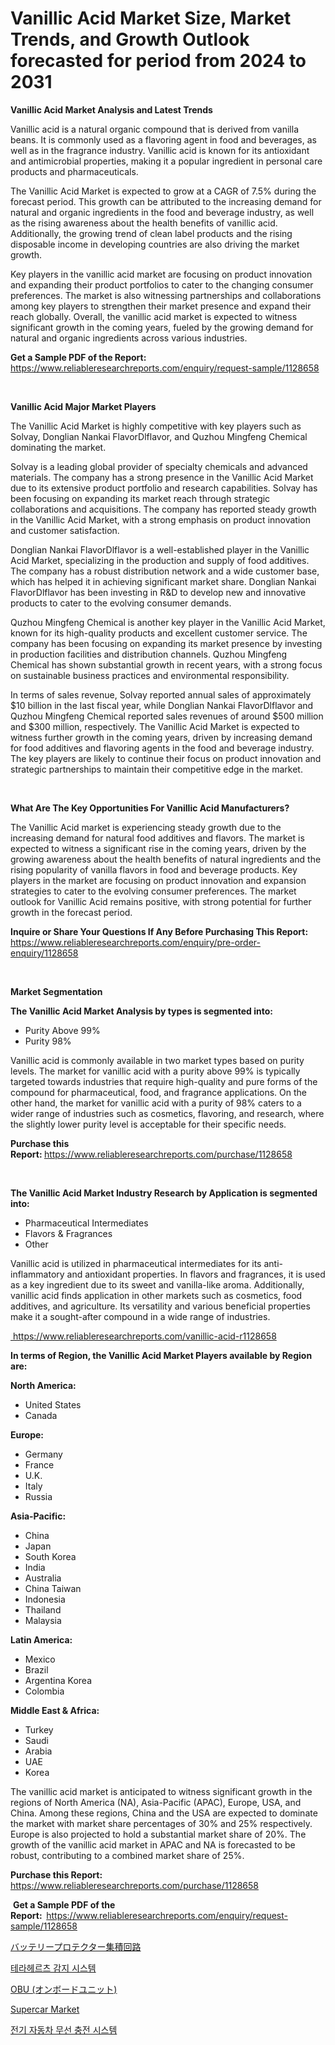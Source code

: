 <p><h1>Vanillic Acid Market Size, Market Trends, and Growth Outlook forecasted for period from 2024 to 2031</h1></p><p><strong>Vanillic Acid Market Analysis and Latest Trends</strong></p>
<p><p>Vanillic acid is a natural organic compound that is derived from vanilla beans. It is commonly used as a flavoring agent in food and beverages, as well as in the fragrance industry. Vanillic acid is known for its antioxidant and antimicrobial properties, making it a popular ingredient in personal care products and pharmaceuticals.</p><p>The Vanillic Acid Market is expected to grow at a CAGR of 7.5% during the forecast period. This growth can be attributed to the increasing demand for natural and organic ingredients in the food and beverage industry, as well as the rising awareness about the health benefits of vanillic acid. Additionally, the growing trend of clean label products and the rising disposable income in developing countries are also driving the market growth.</p><p>Key players in the vanillic acid market are focusing on product innovation and expanding their product portfolios to cater to the changing consumer preferences. The market is also witnessing partnerships and collaborations among key players to strengthen their market presence and expand their reach globally. Overall, the vanillic acid market is expected to witness significant growth in the coming years, fueled by the growing demand for natural and organic ingredients across various industries.</p></p>
<p><strong>Get a Sample PDF of the Report:&nbsp;</strong> <a href="https://www.reliableresearchreports.com/enquiry/request-sample/1128658">https://www.reliableresearchreports.com/enquiry/request-sample/1128658</a></p>
<p>&nbsp;</p>
<p><strong>Vanillic Acid Major Market Players</strong></p>
<p><p>The Vanillic Acid Market is highly competitive with key players such as Solvay, Donglian Nankai FlavorDlflavor, and Quzhou Mingfeng Chemical dominating the market. </p><p>Solvay is a leading global provider of specialty chemicals and advanced materials. The company has a strong presence in the Vanillic Acid Market due to its extensive product portfolio and research capabilities. Solvay has been focusing on expanding its market reach through strategic collaborations and acquisitions. The company has reported steady growth in the Vanillic Acid Market, with a strong emphasis on product innovation and customer satisfaction.</p><p>Donglian Nankai FlavorDlflavor is a well-established player in the Vanillic Acid Market, specializing in the production and supply of food additives. The company has a robust distribution network and a wide customer base, which has helped it in achieving significant market share. Donglian Nankai FlavorDlflavor has been investing in R&D to develop new and innovative products to cater to the evolving consumer demands.</p><p>Quzhou Mingfeng Chemical is another key player in the Vanillic Acid Market, known for its high-quality products and excellent customer service. The company has been focusing on expanding its market presence by investing in production facilities and distribution channels. Quzhou Mingfeng Chemical has shown substantial growth in recent years, with a strong focus on sustainable business practices and environmental responsibility.</p><p>In terms of sales revenue, Solvay reported annual sales of approximately $10 billion in the last fiscal year, while Donglian Nankai FlavorDlflavor and Quzhou Mingfeng Chemical reported sales revenues of around $500 million and $300 million, respectively. The Vanillic Acid Market is expected to witness further growth in the coming years, driven by increasing demand for food additives and flavoring agents in the food and beverage industry. The key players are likely to continue their focus on product innovation and strategic partnerships to maintain their competitive edge in the market.</p></p>
<p>&nbsp;</p>
<p><strong>What Are The Key Opportunities For Vanillic Acid Manufacturers?</strong></p>
<p><p>The Vanillic Acid market is experiencing steady growth due to the increasing demand for natural food additives and flavors. The market is expected to witness a significant rise in the coming years, driven by the growing awareness about the health benefits of natural ingredients and the rising popularity of vanilla flavors in food and beverage products. Key players in the market are focusing on product innovation and expansion strategies to cater to the evolving consumer preferences. The market outlook for Vanillic Acid remains positive, with strong potential for further growth in the forecast period.</p></p>
<p><strong>Inquire or Share Your Questions If Any Before Purchasing This Report:</strong> <a href="https://www.reliableresearchreports.com/enquiry/pre-order-enquiry/1128658">https://www.reliableresearchreports.com/enquiry/pre-order-enquiry/1128658</a></p>
<p>&nbsp;</p>
<p><strong>Market Segmentation</strong></p>
<p><strong>The Vanillic Acid Market Analysis by types is segmented into:</strong></p>
<p><ul><li>Purity Above 99%</li><li>Purity 98%</li></ul></p>
<p><p>Vanillic acid is commonly available in two market types based on purity levels. The market for vanillic acid with a purity above 99% is typically targeted towards industries that require high-quality and pure forms of the compound for pharmaceutical, food, and fragrance applications. On the other hand, the market for vanillic acid with a purity of 98% caters to a wider range of industries such as cosmetics, flavoring, and research, where the slightly lower purity level is acceptable for their specific needs.</p></p>
<p><strong>Purchase this Report:&nbsp;</strong><a href="https://www.reliableresearchreports.com/purchase/1128658">https://www.reliableresearchreports.com/purchase/1128658</a></p>
<p>&nbsp;</p>
<p><strong>The Vanillic Acid Market Industry Research by Application is segmented into:</strong></p>
<p><ul><li>Pharmaceutical Intermediates</li><li>Flavors & Fragrances</li><li>Other</li></ul></p>
<p><p>Vanillic acid is utilized in pharmaceutical intermediates for its anti-inflammatory and antioxidant properties. In flavors and fragrances, it is used as a key ingredient due to its sweet and vanilla-like aroma. Additionally, vanillic acid finds application in other markets such as cosmetics, food additives, and agriculture. Its versatility and various beneficial properties make it a sought-after compound in a wide range of industries.</p></p>
<p><a href="https://www.reliableresearchreports.com/vanillic-acid-r1128658">&nbsp;https://www.reliableresearchreports.com/vanillic-acid-r1128658</a></p>
<p><strong>In terms of Region, the Vanillic Acid Market Players available by Region are:</strong></p>
<p>
    <p> <strong> North America: </strong>
        <ul>
            <li>United States</li>
            <li>Canada</li>
        </ul>
        </p> 
    <p> <strong> Europe: </strong>
        <ul>
            <li>Germany</li>
            <li>France</li>
            <li>U.K.</li>
            <li>Italy</li>
            <li>Russia</li>
        </ul>
        </p> 
    <p> <strong> Asia-Pacific: </strong>
        <ul>
            <li>China</li>
            <li>Japan</li>
            <li>South Korea</li>
            <li>India</li>
            <li>Australia</li>
            <li>China Taiwan</li>
            <li>Indonesia</li>
            <li>Thailand</li>
            <li>Malaysia</li>
        </ul>
        </p> 
    <p> <strong> Latin America: </strong>
        <ul>
            <li>Mexico</li>
            <li>Brazil</li>
            <li>Argentina Korea</li>
            <li>Colombia</li>
        </ul>
        </p> 
    <p> <strong> Middle East & Africa: </strong>
        <ul>
            <li>Turkey</li>
            <li>Saudi</li>
            <li>Arabia</li>
            <li>UAE</li>
            <li>Korea</li>
        </ul>
    </p>
    </p>
<p><p>The vanillic acid market is anticipated to witness significant growth in the regions of North America (NA), Asia-Pacific (APAC), Europe, USA, and China. Among these regions, China and the USA are expected to dominate the market with market share percentages of 30% and 25% respectively. Europe is also projected to hold a substantial market share of 20%. The growth of the vanillic acid market in APAC and NA is forecasted to be robust, contributing to a combined market share of 25%.</p></p>
<p><strong>Purchase this Report: </strong><a href="https://www.reliableresearchreports.com/purchase/1128658">https://www.reliableresearchreports.com/purchase/1128658</a></p>
<p>&nbsp;<strong>Get a Sample PDF of the Report:&nbsp;&nbsp;</strong><a href="https://www.reliableresearchreports.com/enquiry/request-sample/1128658">https://www.reliableresearchreports.com/enquiry/request-sample/1128658</a></p>
<p><strong></strong></p>
<p><p><a href="https://medium.com/@lewisbechtelar1964/%E3%83%90%E3%83%83%E3%83%86%E3%83%AA%E3%83%BC%E3%83%97%E3%83%AD%E3%83%86%E3%82%AF%E3%82%BF%E3%83%BC%E7%B5%B1%E5%90%88%E5%9B%9E%E8%B7%AF%E5%B8%82%E5%A0%B4%E3%81%AE%E3%83%88%E3%83%AC%E3%83%B3%E3%83%89%E3%81%A8%E5%88%86%E6%9E%90-%E5%B0%86%E6%9D%A5%E3%81%AE%E6%88%90%E9%95%B7%E3%81%AE%E3%81%9F%E3%82%81%E3%81%AE%E6%A9%9F%E4%BC%9A%E3%81%A8%E8%AA%B2%E9%A1%8C-2024%E5%B9%B4-2031%E5%B9%B4-b37baf4b022a">バッテリープロテクター集積回路</a></p><p><a href="https://github.com/AidenReinger/Market-Research-Report-List-1/blob/main/7393668116793.md">테라헤르츠 감지 시스템</a></p><p><a href="https://github.com/decker5351/Market-Research-Report-List-1/blob/main/5855489129329.md">OBU (オンボードユニット)</a></p><p><a href="https://github.com/iprahimabdulrahmman/Market-Research-Report-List-1/blob/main/supercar-market.md">Supercar Market</a></p><p><a href="https://github.com/wallacBahrtyinger567686/Market-Research-Report-List-2/blob/main/3058528116792.md">전기 자동차 무선 충전 시스템</a></p></p>